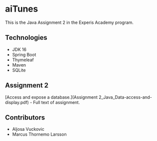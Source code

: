 # aiTunes
This is the Java Assignment 2 in the Experis Academy program.
## Technologies
* JDK 16
* Spring Boot 
* Thymeleaf
* Maven
* SQLite
## Assignment 2
[Access and expose a database.](Assignment 2_Java_Data-access-and-display.pdf) - Full text of assignment.
## Contributors
* Aljosa Vuckovic
* Marcus Thornemo Larsson
